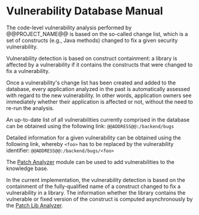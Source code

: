 # Vulnerability Database Manual

The code-level vulnerability analysis performed by @@PROJECT_NAME@@ is based on the so-called change list, which is a set of constructs (e.g., Java methods) changed to fix a given security vulnerability.

Vulnerability detection is based on construct containment: a library is affected by a vulnerability if it contains the constructs that were changed to fix a vulnerability.

Once a vulnerability's change list has been created and added to the database, every application analyzed in the past is automatically assessed with regard to the new vulnerability. In other words, application owners see immediately whether their application is affected or not, without the need to re-run the analysis.

An up-to-date list of all vulnerabilities currently comprised in the database can be obtained using the following link: `@@ADDRESS@@:/backend/bugs`

Detailed information for a given vulnerability can be obtained using the following link, whereby `<foo>` has to be replaced by the vulnerability identifier:  `@@ADDRESS@@:/backend/bugs/<foo>`

The [Patch Analyzer](../../../vuln_db/manuals/patch_analyzer/) module can be used to add vulnerabilities to the knowledge base.

In the current implementation, the vulnerability detection is based on the containment of the fully-qualified name of a construct changed to fix a vulnerability in a library. The information whether the library contains the vulnerable or fixed version of the construct is computed asynchronously by the [Patch Lib Analyzer](../../../vuln_db/manuals/patch_lib_analyzer).
